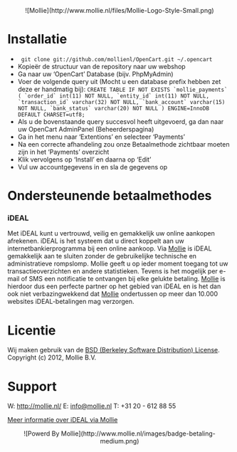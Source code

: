 <center>![Mollie](http://www.mollie.nl/files/Mollie-Logo-Style-Small.png)</center>

# Installatie #
+ ``` git clone git://github.com/mollienl/OpenCart.git ~/.opencart```
+ Kopieër de structuur van de repository naar uw webshop
+ Ga naar uw ‘OpenCart’ Database (bijv. PhpMyAdmin)
+ Voer de volgende query uit (Mocht u een database prefix hebben zet deze er handmatig bij):
	```CREATE TABLE IF NOT EXISTS `mollie_payments` (
		`order_id` int(11) NOT NULL,
		`entity_id` int(11) NOT NULL,
		`transaction_id` varchar(32) NOT NULL,
		`bank_account` varchar(15) NOT NULL,
		`bank_status` varchar(20) NOT NULL
	) ENGINE=InnoDB DEFAULT CHARSET=utf8;```
+ Als u de bovenstaande query succesvol heeft uitgevoerd, ga dan naar uw OpenCart AdminPanel (Beheerderspagina)
+ Ga in het menu naar ‘Extentions’ en selecteer ‘Payments’
+ Na een correcte afhandeling zou onze Betaalmethode zichtbaar moeten zijn in het ‘Payments’ overzicht
+ Klik vervolgens op ‘Install’ en daarna op ‘Edit’
+ Vul uw accountgegevens in en sla de gegevens op

# Ondersteunende betaalmethodes #
### iDEAL ###
Met iDEAL kunt u vertrouwd, veilig en gemakkelijk uw online aankopen afrekenen. iDEAL is het systeem dat u direct koppelt aan uw internetbankierprogramma bij een online aankoop.
Via [Mollie](http://www.mollie.nl/) is iDEAL gemakkelijk aan te sluiten zonder de gebruikelijke technische en administratieve rompslomp. Mollie geeft u op ieder moment toegang tot uw transactieoverzichten en andere statistieken. Tevens is het mogelijk per e-mail of SMS een notificatie te ontvangen bij elke gelukte betaling. [Mollie](http://www.mollie.nl/) is hierdoor dus een perfecte partner op het gebied van iDEAL en is het dan ook niet verbazingwekkend dat [Mollie](http://www.mollie.nl/) ondertussen op meer dan 10.000 websites iDEAL-betalingen mag verzorgen.

# Licentie #
Wij maken gebruik van de [BSD (Berkeley Software Distribution) License](http://www.opensource.org/licenses/bsd-license.php).
Copyright (c) 2012, Mollie B.V.

# Support #
W: http://mollie.nl/
E: info@mollie.nl
T: +31 20 - 612 88 55

[Meer informatie over iDEAL via Mollie](https://www.mollie.nl/betaaldiensten/ideal/)

<center>![Powerd By Mollie](http://www.mollie.nl/images/badge-betaling-medium.png)</center>